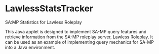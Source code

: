 # LawlessStatsTracker
SA:MP Statistics for Lawless Roleplay


This Java applet is designed to implement SA-MP query features and retrieve information from the SA-MP roleplay server, Lawless Roleplay. 
It can be used as an example of implementing query mechanics for SA-MP into a Java environment.
